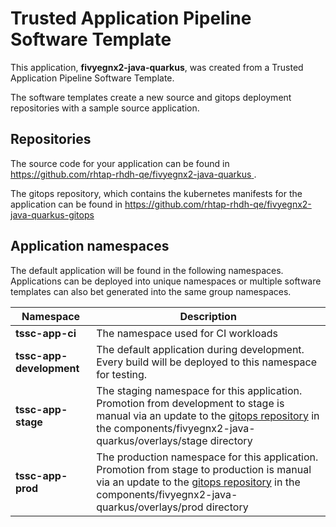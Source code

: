 # Trusted Application Pipeline Software Template

This application, **fivyegnx2-java-quarkus**, was created from a Trusted Application Pipeline Software Template.

The software templates create a new source and gitops deployment repositories with a sample source application. 

## Repositories

The source code for your application can be found in [https://github.com/rhtap-rhdh-qe/fivyegnx2-java-quarkus ](https://github.com/rhtap-rhdh-qe/fivyegnx2-java-quarkus ).
 
The gitops repository, which contains the kubernetes manifests for the application can be found in 
[https://github.com/rhtap-rhdh-qe/fivyegnx2-java-quarkus-gitops ](https://github.com/rhtap-rhdh-qe/fivyegnx2-java-quarkus-gitops ) 

## Application namespaces 

The default application will be found in the following namespaces. Applications can be deployed into unique namespaces or multiple software templates can also bet generated into the same group namespaces.  

|  Namespace   |  Description   |  
| -------- | -------- |
| **tssc-app-ci** | The namespace used for CI workloads |
| **tssc-app-development** | The default application during development. Every build will be deployed to this namespace for testing. |
| **tssc-app-stage** | The staging namespace for this application. Promotion from development to stage is manual via an update to the [gitops repository](https://github.com/rhtap-rhdh-qe/fivyegnx2-java-quarkus-gitops ) in the components/fivyegnx2-java-quarkus/overlays/stage directory |
| **tssc-app-prod** | The production namespace for this application. Promotion from stage to production is manual via an update to the [gitops repository](https://github.com/rhtap-rhdh-qe/fivyegnx2-java-quarkus-gitops ) in the components/fivyegnx2-java-quarkus/overlays/prod directory |